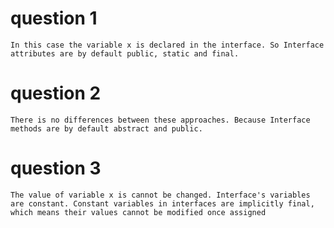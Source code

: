 


# question 1 

    In this case the variable x is declared in the interface. So Interface attributes are by default public, static and final. 

# question 2

    There is no differences between these approaches. Because Interface methods are by default abstract and public.

# question 3

    The value of variable x is cannot be changed. Interface's variables are constant. Constant variables in interfaces are implicitly final, which means their values cannot be modified once assigned
